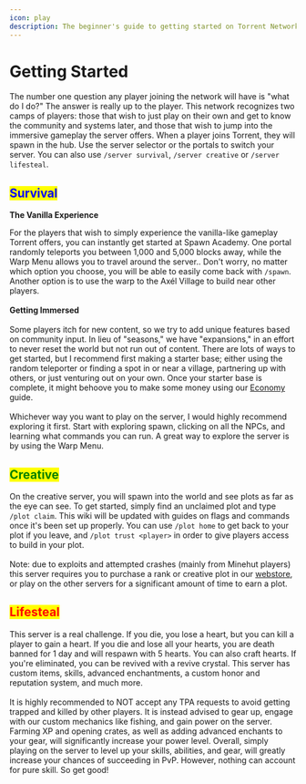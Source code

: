 ```yaml
---
icon: play
description: The beginner's guide to getting started on Torrent Network.
---
```


# Getting Started

The number one question any player joining the network will have is "what do I do?" The answer is really up to the player. This network recognizes two camps of players: those that wish to just play on their own and get to know the community and systems later, and those that wish to jump into the immersive gameplay the server offers. When a player joins Torrent, they will spawn in the hub. Use the server selector or the portals to switch your server. You can also use `/server survival`, `/server creative` or `/server lifesteal`.

## <mark style="color:blue;">**Survival**</mark>

**The Vanilla Experience**

For the players that wish to simply experience the vanilla-like gameplay Torrent offers, you can instantly get started at Spawn Academy. One portal randomly teleports you between 1,000 and 5,000 blocks away, while the Warp Menu allows you to travel around the server.. Don't worry, no matter which option you choose, you will be able to easily come back with `/spawn`. Another option is to use the warp to the Axél Village to build near other players.\
\
**Getting Immersed**\
\
Some players itch for new content, so we try to add unique features based on community input. In lieu of "seasons," we have "expansions," in an effort to never reset the world but not run out of content. There are lots of ways to get started, but I recommend first making a starter base; either using the random teleporter or finding a spot in or near a village, partnering up with others, or just venturing out on your own. Once your starter base is complete, it might behoove you to make some money using our [Economy](survival/economy.md) guide.\
\
Whichever way you want to play on the server, I would highly recommend exploring it first. Start with exploring spawn, clicking on all the NPCs, and learning what commands you can run. A great way to explore the server is by using the Warp Menu.

## <mark style="color:green;">**Creative**</mark>

On the creative server, you will spawn into the world and see plots as far as the eye can see. To get started, simply find an unclaimed plot and type `/plot claim`. This wiki will be updated with guides on flags and commands once it's been set up properly. You can use `/plot home` to get back to your plot if you leave, and `/plot trust <player>` in order to give players access to build in your plot.\
\
Note: due to exploits and attempted crashes (mainly from Minehut players) this server requires you to purchase a rank or creative plot in our [webstore](https://torrent.tebex.io), or play on the other servers for a significant amount of time to earn a plot.

## <mark style="color:red;">**Lifesteal**</mark>

This server is a real challenge. If you die, you lose a heart, but you can kill a player to gain a heart. If you die and lose all your hearts, you are death banned for 1 day and will respawn with 5 hearts. You can also craft hearts. If you're eliminated, you can be revived with a revive crystal. This server has custom items, skills, advanced enchantments, a custom honor and reputation system, and much more.\
\
It is highly recommended to NOT accept any TPA requests to avoid getting trapped and killed by other players. It is instead advised to gear up, engage with our custom mechanics like fishing, and gain power on the server. Farming XP and opening crates, as well as adding advanced enchants to your gear, will significantly increase your power level. Overall, simply playing on the server to level up your skills, abilities, and gear, will greatly increase your chances of succeeding in PvP. However, nothing can account for pure skill. So get good!
